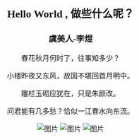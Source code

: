 <html>
<head>
  <meta charset="utf-8" />
  <title>笑与不笑也就那样</title>
  <meta name="author" content="Zhu JianLin" />
<style>
body {
  font-family: "Times New Roman", "微软雅黑", "Arial", "Helvetica", "sans-serif";
  font-size: 16px;
  background-image: url('http://pic.58pic.com/58pic/13/56/96/85r58PICQpz_1024.jpg')
}
.content {
  text-align: center;
  margin: auto;
  padding-top: 10px;
  margin:5px;
}
</style>  
</head>
<body>
<div class="content">
<h2>Hello World , 做些什么呢？</h2>

<h3>虞美人-李煜</h3>
<p>春花秋月何时了，往事知多少？</p>
<p>小楼昨夜又东风，故国不堪回首月明中。</p>
<p>雕栏玉砌应犹在，只是朱颜改。</p>
<p>问君能有几多愁？恰似一江春水向东流。</p>
<div>
<img src="../image/zhiwu.jpg" alt="图片"/>
<img src="http://ppt.downhot.com/d/file/p/2014/03/13/0673249a8d8942271ac07b975049b531.jpg" alt="图片"/>
<img src="http://ww2.sinaimg.cn/mw600/85d79bcbjw1erfqy6elehg20ao060hdt.jpg" alt="图片"/>
</div>
</div>


</body>

</html>
